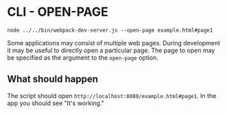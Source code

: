 # CLI - OPEN-PAGE

```shell
node ../../bin/webpack-dev-server.js --open-page example.html#page1
```

Some applications may consist of multiple web pages. During development it may be useful to directly open a particular page. The page to open may be specified as the argument to the `open-page` option. 

## What should happen

The script should open `http://localhost:8080/example.html#page1`. In the app you should see "It's working."
